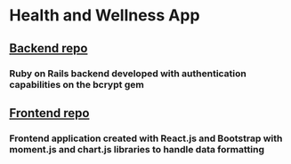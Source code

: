 # Health and Wellness App
## [Backend repo](https://github.com/saragluck/capstone-wellness-app)
### Ruby on Rails backend developed with authentication capabilities on the bcrypt gem
## [Frontend repo](https://github.com/saragluck/capstone-wellness-frontend)
### Frontend application created with React.js and Bootstrap with moment.js and chart.js libraries to handle data formatting
